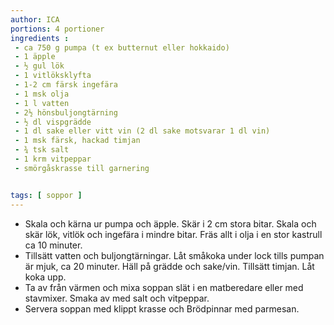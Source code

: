 ```yaml
---
author: ICA
portions: 4 portioner
ingredients :
 - ca 750 g pumpa (t ex butternut eller hokkaido)
 - 1 äpple
 - ½ gul lök
 - 1 vitlöksklyfta
 - 1-2 cm färsk ingefära
 - 1 msk olja
 - 1 l vatten
 - 2½ hönsbuljongtärning
 - ½ dl vispgrädde
 - 1 dl sake eller vitt vin (2 dl sake motsvarar 1 dl vin)
 - 1 msk färsk, hackad timjan
 - ¾ tsk salt
 - 1 krm vitpeppar
 - smörgåskrasse till garnering


tags: [ soppor ]
---
```

* Skala och kärna ur pumpa och äpple. Skär i 2 cm stora bitar. Skala och skär lök, vitlök och ingefära i mindre bitar. Fräs allt i olja i en stor kastrull ca 10 minuter.
* Tillsätt vatten och buljongtärningar. Låt småkoka under lock tills pumpan är mjuk, ca 20 minuter. Häll på grädde och sake/vin. Tillsätt timjan. Låt koka upp.
* Ta av från värmen och mixa soppan slät i en matberedare eller med stavmixer. Smaka av med salt och vitpeppar.
* Servera soppan med klippt krasse och Brödpinnar med parmesan.
